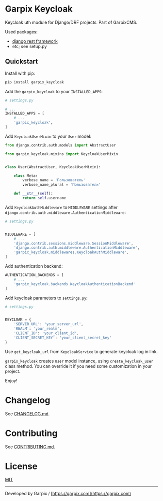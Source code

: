 # Garpix Keycloak

Keycloak uth module for Django/DRF projects. Part of GarpixCMS.

Used packages: 

* [django rest framework](https://www.django-rest-framework.org/api-guide/authentication/)
* etc; see setup.py

## Quickstart

Install with pip:

```bash
pip install garpix_keycloak
```

Add the `garpix_keycloak` to your `INSTALLED_APPS`:

```python
# settings.py

# ...
INSTALLED_APPS = [
    # ...
    'garpix_keycloak',
]
```

Add `KeycloakUserMixin` to your `User` model:

```python
from django.contrib.auth.models import AbstractUser

from garpix_keycloak.mixins import KeycloakUserMixin


class User(AbstractUser, KeycloakUserMixin):

    class Meta:
        verbose_name = 'Пользователь'
        verbose_name_plural = 'Пользователи'

    def __str__(self):
        return self.username

```

Add `KeycloakAuthMiddleware` to `MIDDLEWARE` settings after `django.contrib.auth.middleware.AuthenticationMiddleware`:

```python
# settings.py


MIDDLEWARE = [
    # ...
    'django.contrib.sessions.middleware.SessionMiddleware',
    'django.contrib.auth.middleware.AuthenticationMiddleware',
    'garpix_keycloak.middlewares.KeycloakAuthMiddleware',
]
```

Add authentication backend:

```python
AUTHENTICATION_BACKENDS = [
    # ...
    'garpix_keycloak.backends.KeycloakAuthenticationBackend'
]
```

Add keycloak parameters to `settings.py`:

```python
# settings.py


KEYCLOAK = {
    'SERVER_URL': 'your_server_url',
    'REALM': 'your_realm',
    'CLIENT_ID': 'your_client_id',
    'CLIENT_SECRET_KEY': 'your_client_secret_key'
}

```

Use `get_keycloak_url` from `KeycloakService` to generate keycloak log in link.

`garpix_keycloak` creates `User` model instance, using `create_keycloak_user` class method. 
You can override it if you need some customization in your project.

Enjoy!


# Changelog

See [CHANGELOG.md](CHANGELOG.md).

# Contributing

See [CONTRIBUTING.md](CONTRIBUTING.md).

# License

[MIT](LICENSE)

---

Developed by Garpix / [https://garpix.com](https://garpix.com)